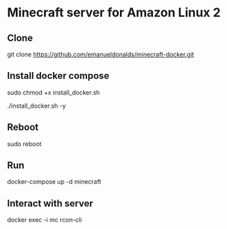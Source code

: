 # Minecraft server for Amazon Linux 2

## Clone
git clone https://github.com/emanueldonalds/minecraft-docker.git

## Install docker compose
sudo chmod +x install_docker.sh

./install_docker.sh -y

## Reboot
sudo reboot

## Run
docker-compose up -d minecraft

## Interact with server
docker exec -i mc rcon-cli
